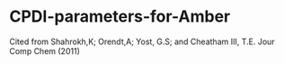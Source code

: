 # CPDI-parameters-for-Amber
Cited from Shahrokh,K; Orendt,A; Yost, G.S; and Cheatham III, T.E. Jour Comp Chem (2011)
